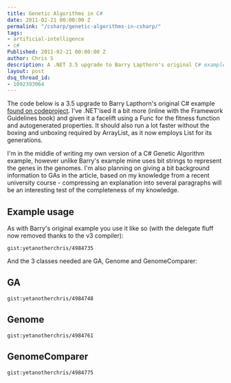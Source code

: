 ```yaml
---
title: Genetic Algorithms in C#
date: 2011-02-21 00:00:00 Z
permalink: "/csharp/genetic-algorithms-in-csharp/"
tags:
- artificial-intelligence
- c#
Published: 2011-02-21 00:00:00 Z
author: Chris S
description: A .NET 3.5 upgrade to Barry Lapthorn's original C# example found on codeproject.
layout: post
dsq_thread_id:
- 1092393064
---
```


The code below is a 3.5 upgrade to Barry Lapthorn's original C# example [found on codeproject][1]. I've .NET'ised it a bit more (inline with the Framework Guidelines book) and given it a facelift using a Func for the fitness function and autogenerated properties. It should also run a lot faster without the boxing and unboxing required by ArrayList, as it now employs List<Genome> for its generations.

I'm in the middle of writing my own version of a C# Genetic Algorithm example, however unlike Barry's example mine uses bit strings to represent the genes in the genomes. I'm also planning on giving a bit background information to GAs in the article, based on my knowledge from a recent university course - compressing an explanation into several paragraphs will be an interesting test of the completeness of my knowledge.

<!--more-->

## Example usage

As with Barry's original example you use it like so (with the delegate fluff now removed thanks to the v3 compiler):

`gist:yetanotherchris/4984735`

And the 3 classes needed are GA, Genome and GenomeComparer:

## GA

`gist:yetanotherchris/4984748`

## Genome

`gist:yetanotherchris/4984761`

## GenomeComparer

`gist:yetanotherchris/4984775`

 [1]: http://www.codeproject.com/KB/recipes/btl_ga.aspx

